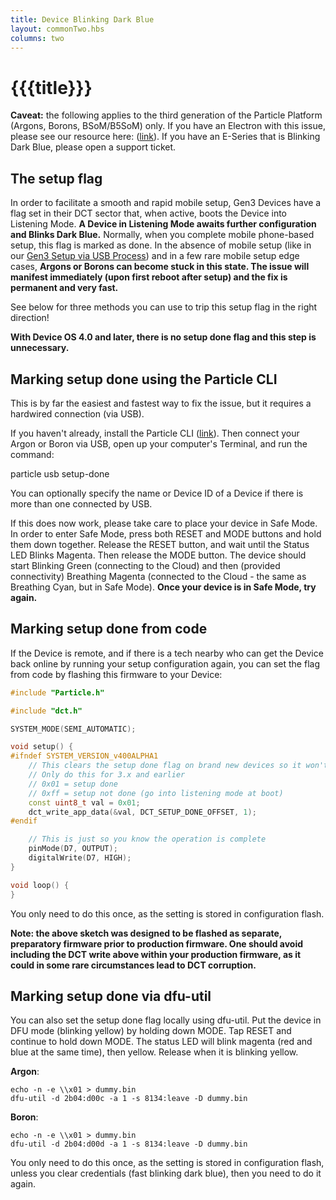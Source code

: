 ```yaml
---
title: Device Blinking Dark Blue
layout: commonTwo.hbs
columns: two
---
```


# {{{title}}}

**Caveat:** the following applies to the third generation of the Particle Platform (Argons, Borons, BSoM/B5SoM) only. If you have an Electron with this issue, please see our resource here: ([link](/troubleshooting/led/#listening-mode)). If you have an E-Series that is Blinking Dark Blue, please open a support ticket.


## The setup flag

In order to facilitate a smooth and rapid mobile setup, Gen3 Devices have a flag set in their DCT sector that, when active, boots the Device into Listening Mode. **A Device in Listening Mode awaits further configuration and Blinks Dark Blue.** Normally, when you complete mobile phone-based setup, this flag is marked as done. In the absence of mobile setup (like in our [Gen3 Setup via USB Process](/troubleshooting/guides/device-management/how-can-i-set-up-my-argon-or-boron-via-usb/)) and in a few rare mobile setup edge cases, **Argons or Borons can become stuck in this state. The issue will manifest immediately (upon first reboot after setup) and the fix is permanent and very fast.**

See below for three methods you can use to trip this setup flag in the right direction!

**With Device OS 4.0 and later, there is no setup done flag and this step is unnecessary.**

## Marking setup done using the Particle CLI

This is by far the easiest and fastest way to fix the issue, but it requires a hardwired connection (via USB).

If you haven't already, install the Particle CLI ([link](/getting-started/developer-tools/cli/)). Then connect your Argon or Boron via USB, open up your computer's Terminal, and run the command:

particle usb setup-done

You can optionally specify the name or Device ID of a Device if there is more than one connected by USB.

If this does now work, please take care to place your device in Safe Mode. In order to enter Safe Mode, press both RESET and MODE buttons and hold them down together. Release the RESET button, and wait until the Status LED Blinks Magenta. Then release the MODE button. The device should start Blinking Green (connecting to the Cloud) and then (provided connectivity) Breathing Magenta (connected to the Cloud - the same as Breathing Cyan, but in Safe Mode). **Once your device is in Safe Mode, try again.**

## Marking setup done from code

If the Device is remote, and if there is a tech nearby who can get the Device back online by running your setup configuration again, you can set the flag from code by flashing this firmware to your Device:

```cpp
#include "Particle.h"

#include "dct.h"

SYSTEM_MODE(SEMI_AUTOMATIC);

void setup() {
#ifndef SYSTEM_VERSION_v400ALPHA1
	// This clears the setup done flag on brand new devices so it won't stay in listening mode
	// Only do this for 3.x and earlier
	// 0x01 = setup done
	// 0xff = setup not done (go into listening mode at boot)
	const uint8_t val = 0x01;
	dct_write_app_data(&val, DCT_SETUP_DONE_OFFSET, 1);
#endif

	// This is just so you know the operation is complete
	pinMode(D7, OUTPUT);
	digitalWrite(D7, HIGH);
}

void loop() {
}
```

You only need to do this once, as the setting is stored in configuration flash.

**Note: the above sketch was designed to be flashed as separate, preparatory firmware prior to production firmware. One should avoid including the DCT write above within your production firmware, as it could in some rare circumstances lead to DCT corruption.** 

## Marking setup done via dfu-util

You can also set the setup done flag locally using dfu-util. Put the device in DFU mode (blinking yellow) by holding down MODE. Tap RESET and continue to hold down MODE. The status LED will blink magenta (red and blue at the same time), then yellow. Release when it is blinking yellow.

**Argon**:

```
echo -n -e \\x01 > dummy.bin
dfu-util -d 2b04:d00c -a 1 -s 8134:leave -D dummy.bin
```

**Boron**:

```
echo -n -e \\x01 > dummy.bin
dfu-util -d 2b04:d00d -a 1 -s 8134:leave -D dummy.bin
```

You only need to do this once, as the setting is stored in configuration flash, unless you clear credentials (fast blinking dark blue), then you need to do it again.
